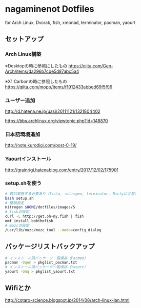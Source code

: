 # nagaminenot Dotfiles
for Arch Linux, Dvorak, fish, xmonad, terminator, pacman, yaourt

## セットアップ
### Arch Linux構築
※Desktopの時に参照にしたもの
https://qiita.com/Gen-Arch/items/da296b7cbe5d87abc5a4

※X1 Carbonの時に参照したもの
https://qiita.com/mopp/items/f1912433abbed69f5f99

### ユーザー追加
<http://d.hatena.ne.jp/uasi/20111121/1321804402>

<https://bbs.archlinux.org/viewtopic.php?id=148870>

### 日本語環境追加
http://note.kurodigi.com/post-0-19/

### Yaourtインストール
http://grainrigi.hatenablog.com/entry/2017/12/02/175901

### setup.shを使う

```bash
# 数回実施する必要あり（fcitx, nitrogen, terminator, Rictyに注意）
bash setup.sh
# 壁紙設定
nitrogen $HOME/dotfiles/images/S
# fishの設定
curl -L http://get.oh-my.fish | fish
omf install bobthefish
# mozcの設定
/usr/lib/mozc/mozc_tool --mode=config_dialog
```

## パッケージリストバックアップ

```bash
# インストール済パッケージ一覧保存（Pacman）
pacman -Qqen > pkglist_pacman.txt
# インストール済パッケージ一覧保存（Yaourt）
yaourt -Qmq > pkglist_yaourt.txt
```

## Wifiとか
<http://cotaro-science.blogspot.jp/2014/08/arch-linux-lan.html>
